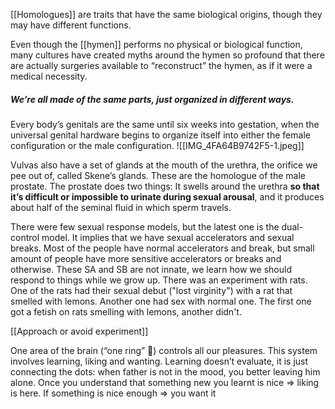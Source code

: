[[Homologues]] are traits that have the same biological origins, though they may have different functions.

Even though the [[hymen]] performs no physical or biological function, many cultures have created myths around the hymen so profound that there are actually surgeries available to “reconstruct” the hymen, as if it were a medical necessity.


##### We’re all made of the same parts, just organized in different ways.
Every body’s genitals are the same until six weeks into gestation, when the universal genital hardware begins to organize itself into either the female configuration or the male configuration.
![[IMG_4FA64B9742F5-1.jpeg]]


Vulvas also have a set of glands at the mouth of the urethra, the orifice we pee out of, called Skene’s glands. These are the homologue of the male prostate. The prostate does two things: It swells around the urethra **so that it’s difficult or impossible to urinate during sexual arousal**, and it produces about half of the seminal fluid in which sperm travels.

There were few sexual response models, but the latest one is the dual-control model. It implies that we have sexual accelerators and sexual breaks. Most of the people have normal accelerators and break, but small amount of people have more sensitive accelerators or breaks and otherwise. These SA and SB are not innate, we learn how we should respond to things while we grow up. There was an experiment with rats. One of the rats had their sexual debut ("lost virginity") with a rat that smelled with lemons. Another one had sex with normal one. The first one got a fetish on rats smelling with lemons, another didn't.


[[Approach or avoid experiment]]
  

One area of the brain (“one ring” 💍) controls all our pleasures. This system involves learning, liking and wanting. Learning doesn’t evaluate, it is just connecting the dots: when father is not in the mood, you better leaving him alone. Once you understand that something new you learnt is nice => liking is here. If something is nice enough => you want it

